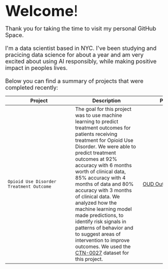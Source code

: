<font size="8">**Welcome**!</font><br>
<br>
<font size="4">Thank you for taking the time to visit my personal GitHub Space. <br>
<br>
I'm a data scientist based in NYC.  I've been studying and pracicing data science for about a year and am very excited about using AI responsibly, while making positive impact in peoples lives.<br>
<br>
Below you can find a summary of projects that were completed recently:<br></font>

| <div style="width:200px">Project</div> |<div style="width:200px">Description</div>|<div style="width:200px">Project URL</div>|
| ---------------------------------------| ------------------------------------- |-------------------------------------|
| `Opioid Use Disorder Treatment Outcome`|The goal for this project was to use machine learning to predict treatment outcomes for patients receiving treatment for Opioid Use Disorder.  We were able to predict treatment outcomes at 92% accuracy with 6 months worth of clinical data, 85% accuracy with 4 months of data and 80% accuracy with 3 months of clinical data.  We analyzed how the machine learning model made predictions, to identify risk signals in patterns of behavior and to suggest areas of intervention to improve outcomes.  We used the [CTN-0027](https://datashare.nida.nih.gov/study/nida-ctn-0027) dataset for this project.|[OUD Outcome](https://github.com/DanHerman212/oud_treatment_outcome)
<!--
**DanHerman212/danherman212** is a ✨ _special_ ✨ repository because its `README.md` (this file) appears on your GitHub profile.

Here are some ideas to get you started:

- 🔭 I’m currently working on ...
- 🌱 I’m currently learning ...
- 👯 I’m looking to collaborate on ...
- 🤔 I’m looking for help with ...
- 💬 Ask me about ...
- 📫 How to reach me: ...
- 😄 Pronouns: ...
- ⚡ Fun fact: ...
-->
